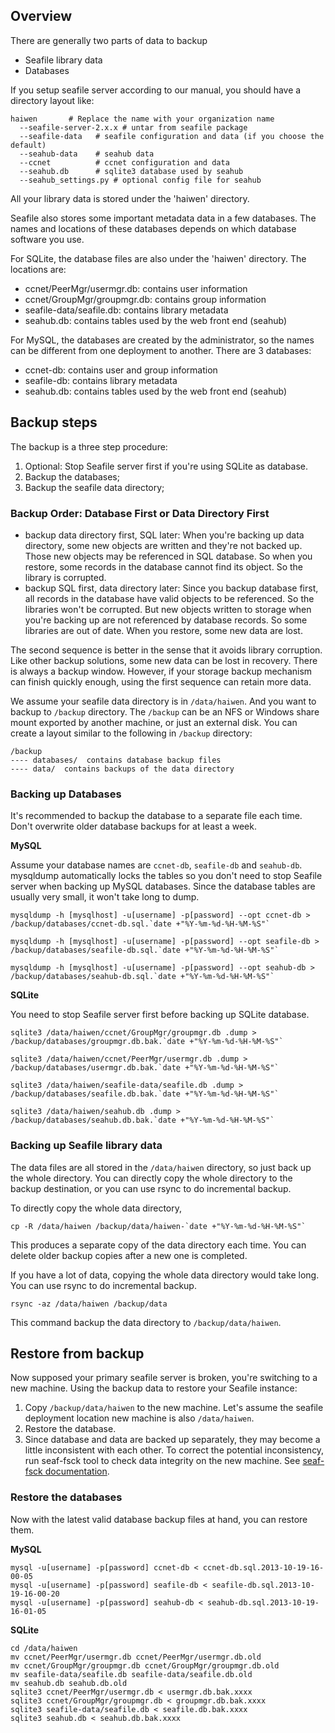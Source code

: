 ## Overview

There are generally two parts of data to backup

* Seafile library data
* Databases

If you setup seafile server according to our manual, you should have a directory layout like:

    haiwen       # Replace the name with your organization name
      --seafile-server-2.x.x # untar from seafile package
      --seafile-data   # seafile configuration and data (if you choose the default)
      --seahub-data    # seahub data
      --ccnet          # ccnet configuration and data 
      --seahub.db      # sqlite3 database used by seahub
      --seahub_settings.py # optional config file for seahub

All your library data is stored under the 'haiwen' directory.

Seafile also stores some important metadata data in a few databases. The names and locations of these databases depends on which database software you use.

For SQLite, the database files are also under the 'haiwen' directory. The locations are:

* ccnet/PeerMgr/usermgr.db: contains user information
* ccnet/GroupMgr/groupmgr.db: contains group information
* seafile-data/seafile.db: contains library metadata
* seahub.db: contains tables used by the web front end (seahub)

For MySQL, the databases are created by the administrator, so the names can be different from one deployment to another. There are 3 databases:

* ccnet-db: contains user and group information
* seafile-db: contains library metadata
* seahub.db: contains tables used by the web front end (seahub)

## Backup steps ##

The backup is a three step procedure:

1. Optional: Stop Seafile server first if you're using SQLite as database.
2. Backup the databases;
3. Backup the seafile data directory;

### Backup Order: Database First or Data Directory First

- backup data directory first, SQL later: When you're backing up data directory, some new objects are written and they're not backed up. Those new objects may be referenced in SQL database. So when you restore, some records in the database cannot find its object. So the library is corrupted.
- backup SQL first, data directory later: Since you backup database first, all records in the database have valid objects to be referenced. So the libraries won't be corrupted. But new objects written to storage when you're backing up are not referenced by database records. So some libraries are out of date. When you restore, some new data are lost.
 
The second sequence is better in the sense that it avoids library corruption. Like other backup solutions, some new data can be lost in recovery. There is always a backup window.
However, if your storage backup mechanism can finish quickly enough, using the first sequence can retain more data.

We assume your seafile data directory is in `/data/haiwen`. And you want to backup to `/backup` directory. The `/backup` can be an NFS or Windows share mount exported by another machine, or just an external disk. You can create a layout similar to the following in `/backup` directory:

    /backup
    ---- databases/  contains database backup files
    ---- data/  contains backups of the data directory

### Backing up Databases ###

It's recommended to backup the database to a separate file each time. Don't overwrite older database backups for at least a week.

**MySQL**

Assume your database names are `ccnet-db`, `seafile-db` and `seahub-db`. mysqldump automatically locks the tables so you don't need to stop Seafile server when backing up MySQL databases. Since the database tables are usually very small, it won't take long to dump.

    mysqldump -h [mysqlhost] -u[username] -p[password] --opt ccnet-db > /backup/databases/ccnet-db.sql.`date +"%Y-%m-%d-%H-%M-%S"`

    mysqldump -h [mysqlhost] -u[username] -p[password] --opt seafile-db > /backup/databases/seafile-db.sql.`date +"%Y-%m-%d-%H-%M-%S"`

    mysqldump -h [mysqlhost] -u[username] -p[password] --opt seahub-db > /backup/databases/seahub-db.sql.`date +"%Y-%m-%d-%H-%M-%S"`

**SQLite**

You need to stop Seafile server first before backing up SQLite database.

    sqlite3 /data/haiwen/ccnet/GroupMgr/groupmgr.db .dump > /backup/databases/groupmgr.db.bak.`date +"%Y-%m-%d-%H-%M-%S"`

    sqlite3 /data/haiwen/ccnet/PeerMgr/usermgr.db .dump > /backup/databases/usermgr.db.bak.`date +"%Y-%m-%d-%H-%M-%S"`

    sqlite3 /data/haiwen/seafile-data/seafile.db .dump > /backup/databases/seafile.db.bak.`date +"%Y-%m-%d-%H-%M-%S"`

    sqlite3 /data/haiwen/seahub.db .dump > /backup/databases/seahub.db.bak.`date +"%Y-%m-%d-%H-%M-%S"`

### Backing up Seafile library data ###

The data files are all stored in the `/data/haiwen` directory, so just back up the whole directory. You can directly copy the whole directory to the backup destination, or you can use rsync to do incremental backup. 

To directly copy the whole data directory,

    cp -R /data/haiwen /backup/data/haiwen-`date +"%Y-%m-%d-%H-%M-%S"`

This produces a separate copy of the data directory each time. You can delete older backup copies after a new one is completed.

If you have a lot of data, copying the whole data directory would take long. You can use rsync to do incremental backup.

    rsync -az /data/haiwen /backup/data

This command backup the data directory to `/backup/data/haiwen`.

## Restore from backup ##

Now supposed your primary seafile server is broken, you're switching to a new machine. Using the backup data to restore your Seafile instance:

1. Copy `/backup/data/haiwen` to the new machine. Let's assume the seafile deployment location new machine is also `/data/haiwen`.
2. Restore the database.
3. Since database and data are backed up separately, they may become a little inconsistent with each other. To correct the potential inconsistency, run seaf-fsck tool to check data integrity on the new machine. See [seaf-fsck documentation](seafile_fsck.md).

### Restore the databases

Now with the latest valid database backup files at hand, you can restore them.

**MySQL**

    mysql -u[username] -p[password] ccnet-db < ccnet-db.sql.2013-10-19-16-00-05
    mysql -u[username] -p[password] seafile-db < seafile-db.sql.2013-10-19-16-00-20
    mysql -u[username] -p[password] seahub-db < seahub-db.sql.2013-10-19-16-01-05

**SQLite**

    cd /data/haiwen
    mv ccnet/PeerMgr/usermgr.db ccnet/PeerMgr/usermgr.db.old
    mv ccnet/GroupMgr/groupmgr.db ccnet/GroupMgr/groupmgr.db.old
    mv seafile-data/seafile.db seafile-data/seafile.db.old
    mv seahub.db seahub.db.old
    sqlite3 ccnet/PeerMgr/usermgr.db < usermgr.db.bak.xxxx
    sqlite3 ccnet/GroupMgr/groupmgr.db < groupmgr.db.bak.xxxx
    sqlite3 seafile-data/seafile.db < seafile.db.bak.xxxx
    sqlite3 seahub.db < seahub.db.bak.xxxx

